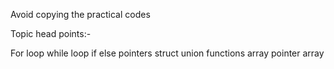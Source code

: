 Avoid copying the practical codes


Topic head points:-

For loop
while loop
if else
pointers
struct
union
functions
array
pointer array